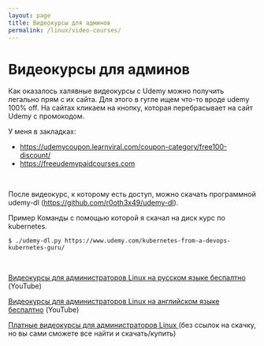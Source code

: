 ```yaml
---
layout: page
title: Видеокурсы для админов
permalink: /linux/video-courses/
---
```


# Видеокурсы для админов

Как оказалось халявные видеокурсы с Udemy можно получить легально прям с их сайта. Для этого в гугле ищем что-то вроде udemy 100% off. На сайтах кликаем на кнопку, которая перебрасывает на сайт Udemy c промокодом.

У меня в закладках:

- https://udemycoupon.learnviral.com/coupon-category/free100-discount/
- https://freeudemypaidcourses.com

<br/>


После видеокурс, к которому есть доступ, можно скачать программной udemy-dl (https://github.com/r0oth3x49/udemy-dl).

Пример Команды с помощью которой я скачал на диск курс по kubernetes.

    $ ./udemy-dl.py https://www.udemy.com/kubernetes-from-a-devops-kubernetes-guru/


<br/>

[Видеокурсы для администраторов Linux на русском языке беспалтно ](/linux/video-courses/youtube/rus/) (YouTube)

[Видеокурсы для администраторов Linux на английском языке беспалтно](/linux/video-courses/youtube/eng/) (YouTube)


[Платные видеокурсы для администраторов Linux ](/linux/video-kursy/video-courses-for-linux-admins/) (без ссылок на скачку, но вы сами сможете все найти и скачать/купить)  
